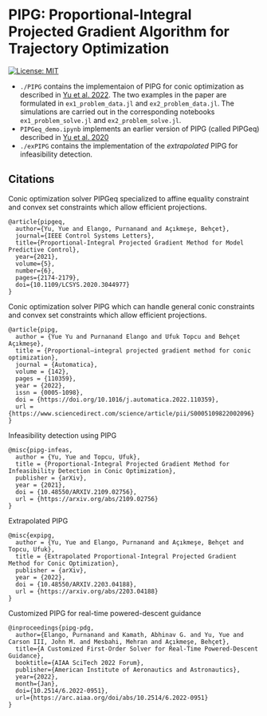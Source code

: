 # PIPG: Proportional-Integral Projected Gradient Algorithm for Trajectory Optimization

[![License: MIT](https://img.shields.io/badge/License-MIT-yellow.svg)](https://opensource.org/licenses/MIT)

- `./PIPG` contains the implementaion of PIPG for conic optimization as described in [Yu et al. 2022](https://doi.org/10.1016/j.automatica.2022.110359). The two examples in the paper are formulated in `ex1_problem_data.jl` and `ex2_problem_data.jl`. The simulations are carried out in the corresponding notebooks `ex1_problem_solve.jl` and `ex2_problem_solve.jl`.
- `PIPGeq_demo.ipynb` implements an earlier version of PIPG (called PIPGeq) described in [Yu et al. 2020](https://doi.org/10.1109/LCSYS.2020.3044977)
- `./exPIPG` contains the implementation of the _extrapolated_ PIPG for infeasibility detection. 

## Citations 

Conic optimization solver PIPGeq specialized to affine equality constraint and convex set constraints which allow efficient projections.
```
@article{pipgeq,
  author={Yu, Yue and Elango, Purnanand and Açıkmeşe, Behçet},
  journal={IEEE Control Systems Letters}, 
  title={Proportional-Integral Projected Gradient Method for Model Predictive Control}, 
  year={2021},
  volume={5},
  number={6},
  pages={2174-2179},
  doi={10.1109/LCSYS.2020.3044977}
}
```

Conic optimization solver PIPG which can handle general conic constraints and convex set constraints which allow efficient projections.
```
@article{pipg,
  author = {Yue Yu and Purnanand Elango and Ufuk Topcu and Behçet Açıkmeşe},
  title = {Proportional–integral projected gradient method for conic optimization},
  journal = {Automatica},
  volume = {142},
  pages = {110359},
  year = {2022},
  issn = {0005-1098},
  doi = {https://doi.org/10.1016/j.automatica.2022.110359},
  url = {https://www.sciencedirect.com/science/article/pii/S0005109822002096}
}
```

Infeasibility detection using PIPG
```
@misc{pipg-infeas,
  author = {Yu, Yue and Topcu, Ufuk},    
  title = {Proportional-Integral Projected Gradient Method for Infeasibility Detection in Conic Optimization},
  publisher = {arXiv},  
  year = {2021},
  doi = {10.48550/ARXIV.2109.02756},  
  url = {https://arxiv.org/abs/2109.02756}
}
```

Extrapolated PIPG
```
@misc{expipg,
  author = {Yu, Yue and Elango, Purnanand and Açıkmeşe, Behçet and Topcu, Ufuk},  
  title = {Extrapolated Proportional-Integral Projected Gradient Method for Conic Optimization},
  publisher = {arXiv},
  year = {2022},
  doi = {10.48550/ARXIV.2203.04188},
  url = {https://arxiv.org/abs/2203.04188}  
}
```

Customized PIPG for real-time powered-descent guidance
```
@inproceedings{pipg-pdg,
  author={Elango, Purnanand and Kamath, Abhinav G. and Yu, Yue and Carson III, John M. and Mesbahi, Mehran and Açıkmeşe, Behçet}, 
  title={A Customized First-Order Solver for Real-Time Powered-Descent Guidance}, 
  booktitle={AIAA SciTech 2022 Forum}, 
  publisher={American Institute of Aeronautics and Astronautics}, 
  year={2022}, 
  month={Jan},  
  doi={10.2514/6.2022-0951}, 
  url={https://arc.aiaa.org/doi/abs/10.2514/6.2022-0951}
}
```
